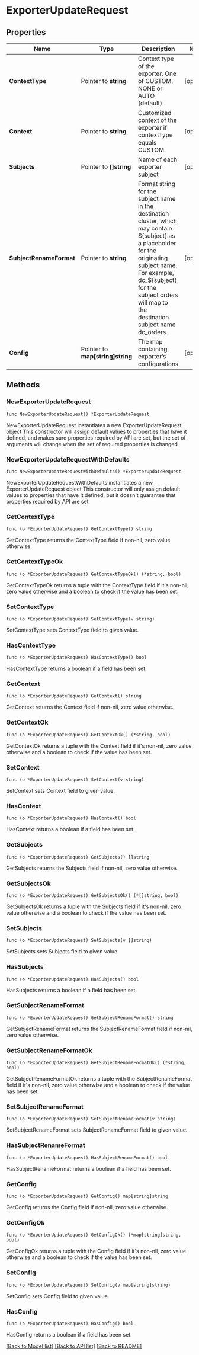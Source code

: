 # ExporterUpdateRequest

## Properties

Name | Type | Description | Notes
------------ | ------------- | ------------- | -------------
**ContextType** | Pointer to **string** | Context type of the exporter. One of CUSTOM, NONE or AUTO (default) | [optional] 
**Context** | Pointer to **string** | Customized context of the exporter if contextType equals CUSTOM. | [optional] 
**Subjects** | Pointer to **[]string** | Name of each exporter subject | [optional] 
**SubjectRenameFormat** | Pointer to **string** | Format string for the subject name in the destination cluster, which may contain ${subject} as a placeholder for the originating subject name. For example, dc_${subject} for the subject orders will map to the destination subject name dc_orders. | [optional] 
**Config** | Pointer to **map[string]string** | The map containing exporter’s configurations | [optional] 

## Methods

### NewExporterUpdateRequest

`func NewExporterUpdateRequest() *ExporterUpdateRequest`

NewExporterUpdateRequest instantiates a new ExporterUpdateRequest object
This constructor will assign default values to properties that have it defined,
and makes sure properties required by API are set, but the set of arguments
will change when the set of required properties is changed

### NewExporterUpdateRequestWithDefaults

`func NewExporterUpdateRequestWithDefaults() *ExporterUpdateRequest`

NewExporterUpdateRequestWithDefaults instantiates a new ExporterUpdateRequest object
This constructor will only assign default values to properties that have it defined,
but it doesn't guarantee that properties required by API are set

### GetContextType

`func (o *ExporterUpdateRequest) GetContextType() string`

GetContextType returns the ContextType field if non-nil, zero value otherwise.

### GetContextTypeOk

`func (o *ExporterUpdateRequest) GetContextTypeOk() (*string, bool)`

GetContextTypeOk returns a tuple with the ContextType field if it's non-nil, zero value otherwise
and a boolean to check if the value has been set.

### SetContextType

`func (o *ExporterUpdateRequest) SetContextType(v string)`

SetContextType sets ContextType field to given value.

### HasContextType

`func (o *ExporterUpdateRequest) HasContextType() bool`

HasContextType returns a boolean if a field has been set.

### GetContext

`func (o *ExporterUpdateRequest) GetContext() string`

GetContext returns the Context field if non-nil, zero value otherwise.

### GetContextOk

`func (o *ExporterUpdateRequest) GetContextOk() (*string, bool)`

GetContextOk returns a tuple with the Context field if it's non-nil, zero value otherwise
and a boolean to check if the value has been set.

### SetContext

`func (o *ExporterUpdateRequest) SetContext(v string)`

SetContext sets Context field to given value.

### HasContext

`func (o *ExporterUpdateRequest) HasContext() bool`

HasContext returns a boolean if a field has been set.

### GetSubjects

`func (o *ExporterUpdateRequest) GetSubjects() []string`

GetSubjects returns the Subjects field if non-nil, zero value otherwise.

### GetSubjectsOk

`func (o *ExporterUpdateRequest) GetSubjectsOk() (*[]string, bool)`

GetSubjectsOk returns a tuple with the Subjects field if it's non-nil, zero value otherwise
and a boolean to check if the value has been set.

### SetSubjects

`func (o *ExporterUpdateRequest) SetSubjects(v []string)`

SetSubjects sets Subjects field to given value.

### HasSubjects

`func (o *ExporterUpdateRequest) HasSubjects() bool`

HasSubjects returns a boolean if a field has been set.

### GetSubjectRenameFormat

`func (o *ExporterUpdateRequest) GetSubjectRenameFormat() string`

GetSubjectRenameFormat returns the SubjectRenameFormat field if non-nil, zero value otherwise.

### GetSubjectRenameFormatOk

`func (o *ExporterUpdateRequest) GetSubjectRenameFormatOk() (*string, bool)`

GetSubjectRenameFormatOk returns a tuple with the SubjectRenameFormat field if it's non-nil, zero value otherwise
and a boolean to check if the value has been set.

### SetSubjectRenameFormat

`func (o *ExporterUpdateRequest) SetSubjectRenameFormat(v string)`

SetSubjectRenameFormat sets SubjectRenameFormat field to given value.

### HasSubjectRenameFormat

`func (o *ExporterUpdateRequest) HasSubjectRenameFormat() bool`

HasSubjectRenameFormat returns a boolean if a field has been set.

### GetConfig

`func (o *ExporterUpdateRequest) GetConfig() map[string]string`

GetConfig returns the Config field if non-nil, zero value otherwise.

### GetConfigOk

`func (o *ExporterUpdateRequest) GetConfigOk() (*map[string]string, bool)`

GetConfigOk returns a tuple with the Config field if it's non-nil, zero value otherwise
and a boolean to check if the value has been set.

### SetConfig

`func (o *ExporterUpdateRequest) SetConfig(v map[string]string)`

SetConfig sets Config field to given value.

### HasConfig

`func (o *ExporterUpdateRequest) HasConfig() bool`

HasConfig returns a boolean if a field has been set.


[[Back to Model list]](../README.md#documentation-for-models) [[Back to API list]](../README.md#documentation-for-api-endpoints) [[Back to README]](../README.md)


